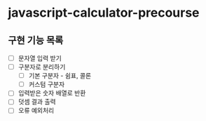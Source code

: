 # javascript-calculator-precourse

## 구현 기능 목록

- [ ] 문자열 입력 받기
- [ ] 구분자로 분리하기
  - [ ] 기본 구분자 - 쉼표, 콜론
  - [ ] 커스텀 구분자
- [ ] 입력받은 숫자 배열로 반환
- [ ] 덧셈 결과 출력
- [ ] 오류 예외처리
